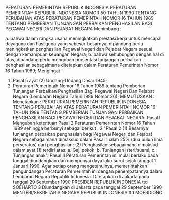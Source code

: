  PERATURAN PEMERINTAH REPUBLIK INDONESIA PERATURAN PEMERINTAH REPUBLIK INDONESIA NOMOR 50 TAHUN 1990 TENTANG PERUBAHAN ATAS PERATURAN PEMERINTAH NOMOR 16 TAHUN 1989 TENTANG PEMBERIAN TUNJANGAN PERBAIKAN PENGHASILAN BAGI PEGAWAI NEGERI DAN PEJABAT NEGARA
Menimbang :

a. bahwa dalam rangka usaha meningkatkan prestasi kerja untuk mencapai dayaguna dan hasilguna yang sebesar-besarnya, dipandang perlu meningkatkan penghasilan Pegawai Negeri dan Pejabat Negara sesuai dengan kemampuan keuangan Negara;
b. bahwa sehubungan dengan hal di atas, dipandang perlu mengubah prosentasi tunjangan perbaikan penghasilan sebagaimana ditetapkan dalam Peraturan Pemerintah Nomor 16 Tahun 1989;
Mengingat :

1. Pasal 5 ayat (2) Undang-Undang Dasar 1945;
2. Peraturan Pemerintah Nomor 16 Tahun 1989 tentang Pemberian Tunjangan Perbaikan Penghasilan Bagi Pegawai Negeri Dan Pejabat Negara (Lembaran Negara Tahun 1989 Nomor 36);
MEMUTUSKAN :
 Menetapkan : PERATURAN PEMERINTAH REPUBLIK INDONESIA TENTANG PERUBAHAN ATAS PERATURAN PEMERINTAH NOMOR 16 TAHUN 1989 TENTANG PEMBERIAN TUNJANGAN PERBAIKAN PENGHASILAN BAGI PEGAWAI NEGERI DAN PEJABAT NEGARA.
Pasal I
Mengubah ketentuan Pasal 2 Peraturan Pemerintah Nomor 16 Tahun 1989 sehingga berbunyi sebagai berikut : 2 "Pasal 2 (1) Besarnya tunjangan perbaikan penghasilan bagi Pegawai Negeri dan Pejabat Negara sebagaimana dimaksud dalam Pasal 1 ialah 25% (dua puluh lima perseratus) dari penghasilan;
(2) Penghasilan sebagaimana dimaksud dalam ayat (1) terdiri atas:
a. Gaji pokok;
b. Tunjangan isteri/suami;
c. Tunjangan anak".
Pasal II
Peraturan Pemerintah ini mulai berlaku pada tanggal diundangkan dan mempunyai daya laku surut sejak tanggal 1 Januari 1990. Agar setiap orang mengetahuinya, memerintahkan pengundangan Peraturan Pemerintah ini dengan penempatannya dalam Lembaran Negara Republik Indonesia. Ditetapkan di Jakarta pada tanggal 29 September 1990 PRESIDEN REPUBLIK INDONESIA ttd SOEHARTO 3 Diundangkan di Jakarta pada tanggal 29 September 1990 MENTERI/SEKRETARIS NEGARA REPUBLIK INDONESIA ttd MOERDIONO